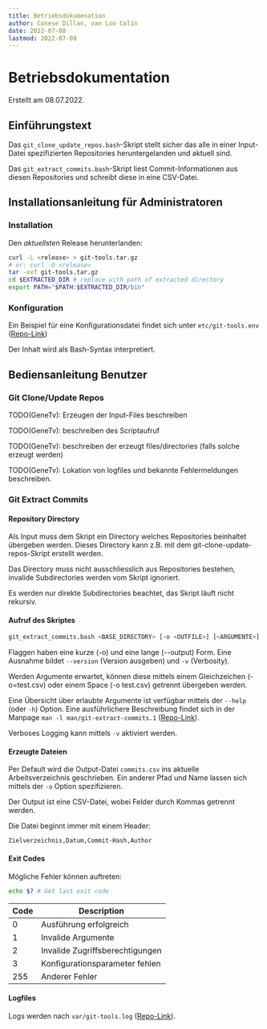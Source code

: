 ```yaml
---
title: Betriebsdokumenation
author: Conese Dillan, van Loo Colin
date: 2022-07-08
lastmod: 2022-07-08
---
```


# Betriebsdokumentation

Erstellt am 08.07.2022.

## Einführungstext 

Das `git_clone_update_repos.bash`-Skript stellt sicher das alle in einer
Input-Datei spezifizierten Repositories heruntergelanden und aktuell sind.

Das `git_extract_commits.bash`-Skript liest Commit-Informationen aus diesen
Repositories und schreibt diese in eine CSV-Datei.

## Installationsanleitung für Administratoren

### Installation

Den *aktuellsten* Release herunterlanden:

```bash
curl -L <release> > git-tools.tar.gz
# or: curl -O <release>
tar -xvf git-tools.tar.gz
cd $EXTRACTED_DIR # replace with path of extracted directory
export PATH="$PATH:$EXTRACTED_DIR/bin"
```

### Konfiguration

Ein Beispiel für eine Konfigurationsdatei findet sich unter `etc/git-tools.env`
([Repo-Link](../etc/git-tools.env))

Der Inhalt wird als Bash-Syntax interpretiert.

## Bediensanleitung Benutzer

### Git Clone/Update Repos

TODO(GeneTv): Erzeugen der Input-Files beschreiben

TODO(GeneTv): beschreiben des Scriptaufruf

TODO(GeneTv): beschreiben der erzeugt files/directories (falls solche erzeugt werden)

TODO(GeneTv): Lokation von logfiles und bekannte Fehlermeldungen beschreiben.

### Git Extract Commits

#### Repository Directory

Als Input muss dem Skript ein Directory welches Repositories beinhaltet
übergeben werden. Dieses Directory kann z.B. mit dem
git-clone-update-repos-Skript erstellt werden.

Das Directory muss nicht ausschliesslich aus Repositories bestehen, invalide
Subdirectories werden vom Skript ignoriert.

Es werden nur direkte Subdirectories beachtet, das Skript läuft nicht rekursiv.

#### Aufruf des Skriptes

```bash
git_extract_commits.bash <BASE_DIRECTORY> [-o <OUTFILE>] [<ARGUMENTE>]
```

Flaggen haben eine kurze (-o) und eine lange (--output) Form. Eine Ausnahme
bildet `--version` (Version ausgeben) und `-v` (Verbosity).

Werden Argumente erwartet, können diese mittels einem Gleichzeichen
(-o=test.csv) oder einem Space (-o test.csv) getrennt übergeben werden.

Eine Übersicht über erlaubte Argumente ist verfügbar mittels der `--help` (oder
`-h`) Option. Eine ausführlichere Beschreibung findet sich in der Manpage `man
-l man/git-extract-commits.1` ([Repo-Link](../man/git-extract-commits.1)).

Verboses Logging kann mittels `-v` aktiviert werden.

#### Erzeugte Dateien

Per Default wird die Output-Datei `commits.csv` ins aktuelle Arbeitsverzeichnis
geschrieben. Ein anderer Pfad und Name lassen sich mittels der `-o` Option
spezifizieren.

Der Output ist eine CSV-Datei, wobei Felder durch Kommas getrennt werden.

Die Datei beginnt immer mit einem Header:

```
Zielverzeichnis,Datum,Commit-Hash,Author
```

#### Exit Codes

Mögliche Fehler können auftreten:

```bash
echo $? # Get last exit code
```

Code | Description
--- | ---
0 | Ausführung erfolgreich
1 | Invalide Argumente
2 | Invalide Zugriffsberechtigungen
3 | Konfigurationsparameter fehlen
255 | Anderer Fehler

#### Logfiles

Logs werden nach `var/git-tools.log` ([Repo-Link](../var/)).
